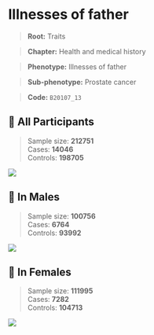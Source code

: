 # Illnesses of father
> **Root:** Traits  

> **Chapter:** Health and medical history  

> **Phenotype:** Illnesses of father  

> **Sub-phenotype:** Prostate cancer  

> **Code:** `B20107_13`

## 🧪 All Participants  
> Sample size: **212751**  
> Cases: **14046**  
> Controls: **198705**
<img src="/Traits/Figures/ALL/B20107_13.png"/>
<CsvTable src="/Traits/Data/ALL/LG_B20107_13.csv" label="🔍 View full results" />

## 👨 In Males  
> Sample size: **100756**  
> Cases: **6764**  
> Controls: **93992**
<img src="/Traits/Figures/Male/B20107_13.png"/>
<CsvTable src="/Traits/Data/Male/LG_B20107_13.csv" label="🔍 View full results" />

## 👩 In Females  
> Sample size: **111995**  
> Cases: **7282**  
> Controls: **104713**
<img src="/Traits/Figures/Female/B20107_13.png"/>
<CsvTable src="/Traits/Data/Female/LG_B20107_13.csv" label="🔍 View full results" />
